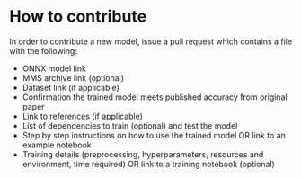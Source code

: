 # How to contribute
In order to contribute a new model, issue a pull request which contains a file with the following:
* ONNX model link
* MMS archive link (optional)
* Dataset link (if applicable)
* Confirmation the trained model meets published accuracy from original paper
* Link to references (if applicable)
* List of dependencies to train (optional) and test the model
* Step by step instructions on how to use the trained model OR link to an example notebook
* Training details (preprocessing, hyperparameters, resources and environment, time required) OR link to a training notebook (optional)
